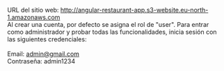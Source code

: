 URL del sitio web: http://angular-restaurant-app.s3-website.eu-north-1.amazonaws.com <br>
Al crear una cuenta, por defecto se asigna el rol de "user". Para entrar como administrador y probar todas las funcionalidades, inicia sesión con las siguientes credenciales: <br>
<br>
Email: admin@gmail.com <br>
Contraseña: admin1234 <br>

